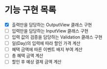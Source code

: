 # 기능 구현 목록
- [x] 출력만을 담당하는 OutputView 클래스 구현
- [ ] 입력만을 담당하는 InputView 클래스 구현
- [ ] 입력 값의 검증을 담당하는 Validation 클래스 구현
- [ ] 일(Day)의 입력에 따라 할인 가격 계산
- [ ] 혜택 금액에 따른 이벤트 배지 부여 계산
- [ ] 총 혜택 금액 계산
- [ ] 할인 후 예상 결제 금액 계산